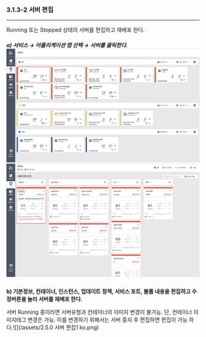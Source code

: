 ### 3.1.3-2 서버 편집

---

Running 또는 Stopped 상태의 서버를 편집하고 재배포 한다.

##### a\) 서비스 → 어플리케이션 맵 선택 → 서버를 클릭한다.![](/assets/2.5_ko_service_02.png)![](/assets/2.5_ko_service_appmap_08.png)

**b\) 기본정보, 컨테이너, 인스턴스, 업데이트 정책, 서비스 포트, 볼륨 내용을 편집하고 수정버튼을 눌러 서버를 재배포 한다.**

서버 Running 중이라면 서버유형과 컨테이너의 이미지 변경이 불가능. 단, 컨테이너 이미지태그 변경은 가능. 이를 변경하기 위해서는 서버 중지 후 편집하면 편집이 가능 하다.![](/assets/2.5.0 서버 편집1 ko.png)

